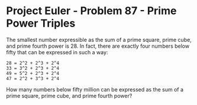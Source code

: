 # Project Euler - Problem 87 - Prime Power Triples
The smallest number expressible as the sum of a prime square, prime cube, and prime fourth power is 28.
In fact, there are exactly four numbers below fifty that can be expressed in such a way:

    28 = 2^2 + 2^3 + 2^4
    33 = 3^2 + 2^3 + 2^4
    49 = 5^2 + 2^3 + 2^4
    47 = 2^2 + 3^3 + 2^4

How many numbers below fifty million can be expressed as the sum of a prime square, prime cube, and prime fourth power?
